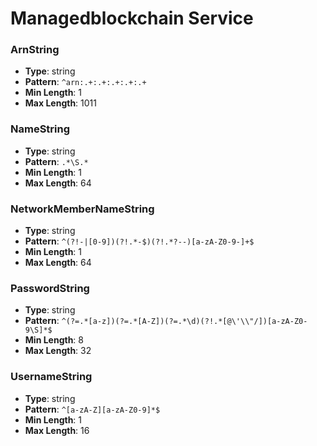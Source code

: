 # Managedblockchain Service

### ArnString
- **Type**: string
- **Pattern**: `^arn:.+:.+:.+:.+:.+`
- **Min Length**: 1
- **Max Length**: 1011

### NameString
- **Type**: string
- **Pattern**: `.*\S.*`
- **Min Length**: 1
- **Max Length**: 64

### NetworkMemberNameString
- **Type**: string
- **Pattern**: `^(?!-|[0-9])(?!.*-$)(?!.*?--)[a-zA-Z0-9-]+$`
- **Min Length**: 1
- **Max Length**: 64

### PasswordString
- **Type**: string
- **Pattern**: `^(?=.*[a-z])(?=.*[A-Z])(?=.*\d)(?!.*[@\'\\"/])[a-zA-Z0-9\S]*$`
- **Min Length**: 8
- **Max Length**: 32

### UsernameString
- **Type**: string
- **Pattern**: `^[a-zA-Z][a-zA-Z0-9]*$`
- **Min Length**: 1
- **Max Length**: 16

